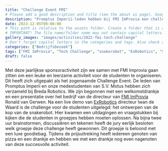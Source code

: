 ```yaml
---
title: "Challenge Event FMI"
# Please add a good description and title (see the about us page). Google uses it to recommend the website
description: "Promptus Imperii-leden hebben bij FMI ImProvia een challenge gedaan waarbij ze een kop van een snakerobot mochten ontwerpen."
date: 2023-12-05T00:00:00
# This path is relative to the assets folder. Create a folder that is assets/images/activities/file-name
# IMPORTANT! The file name/folder name may not contain capital letters!
gallery_images: "images/activities/2022-fmi-tech-challenge"
# Don't forget capital letters in the categories and tags. Also check all categories and tags by loading the activities page and looking at the list.
categories: ["Bedrijfsbezoek"]
tags: ["FMI ImProvia", "Tech Challenge", "snakerobot", "ExRobotics", "S.V Motus"]
draft: false
---
```


Met deze jaarlijkse sponsoractiviteit zijn we samen met FMI Improvia gaan zitten om een leuke en leerzame activiteit voor de studenten te organiseren. Dit heeft zich uitgepakt als het zogenaamde Challenge Event. De leden van Promptus Imperii en onze medestudenten van S.V. Motus hebben zich verzameld bij Breda Robotics. We zijn begonnen met een welkomstdrankje en een presentatie over het bedrijf van de directeur van [FMI ImProvia](https://www.fmi-improvia.com/) Ronald van Gerwen. Na een live demo van [ExRobotics](https://exrobotics.global/) directeur Iwan de Waard is de challenge voor de studenten uitgelegd: het ontwerpen van de kop van de snakerobot. Hier kwamen een uitdagingen en vraagstukken bij kijken die de studenten in groepjes hebben moeten oplossen. Na bijna twee uur brainstormen, discussiëren en tekenen heeft de jury eerlijk besloten welk groepje deze challenge heeft gewonnen. Dit groepje is beloond met een luxe goodiebag. Tijdens de prijsuitreiking heeft iedereen genoten van pizza en een drankje en hebben we met een drankje nog even nagenoten van deze succesvolle activiteit.